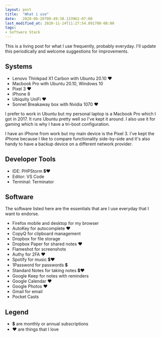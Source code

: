 ```yaml
---
layout: post
title:  "What i use"
date:   2020-06-26T00:49:38.133962-07:00
last_modified_at: 2020-11-14T11:27:54.891708-08:00
tags:
- Software Stack
---
```


This is a living post for what I use frequently, probably everyday. I'll update this periodically and welcome suggestions for improvements.

## Systems
* Lenovo Thinkpad X1 Carbon with Ubuntu 20.10 ❤️
* Macbook Pro with Ubuntu 20.10, Windows 10
* Pixel 3 ❤️
* iPhone 8
* Ubiquity UniFi ❤️
* Sonnet Breakaway box with Nvidia 1070 ❤️

I prefer to work in Ubuntu but my personal laptop is a Macbook Pro which I got in 2017. It runs Ubuntu pretty well so I've kept it around. I also use it for gaming which is why I have a tri-boot configuration.

I have an iPhone from work but my main device is the Pixel 3. I've kept the iPhone because I like to compare functionality side-by-side and it's also handy to have a backup device on a different network provider.

## Developer Tools
* IDE: PHPStorm 💲❤️
* Editor: VS Code
* Terminal: Terminator

## Software
The software listed here are the essentials that are I use everyday that I want to endorse.

* Firefox mobile and desktop for my browser
* AutoKey for autocomplete ❤️
* CopyQ for clipboard management
* Dropbox for file storage
* Dropbox Paper for shared notes ❤️
* Flameshot for screenshots
* Authy for 2FA ❤️
* Spotify for music 💲❤️
* 1Password for passwords 💲
* Standard Notes for taking notes 💲❤️
* Google Keep for notes with reminders
* Google Calendar ❤️
* Google Photos ❤️
* Gmail for email
* Pocket Casts

## Legend

* 💲 are monthly or annual subscriptions
* ❤️ are things that I love